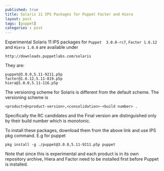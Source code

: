 ```yaml
---
published: true
title: Solaris 11 IPS Packages for Puppet Facter and Hiera
layout: post
tags: [puppet]
categories : post
---
```

Experimental Solaris 11 IPS packages for `Puppet 
3.0.0-rc7`, `Facter 1.6.12` and `Hiera 1.0.0` are available under 

```
http://downloads.puppetlabs.com/solaris 
```

They are: 

```
puppet@3.0.0,5.11-9211.p5p 
facter@1.6.12,5.11-819.p5p 
hiera@1.0.0,5.11-116.p5p 
```

The versioning scheme for Solaris is different from the default 
scheme.  The versioning scheme is 

```
<product>@<product-version>,<consolidation>-<build number> . 
```

Specifically the RC candidates and 
the Final version are distinguished only by their build number which 
is monotonic. 

To install these packages, download them from the above link and use 
IPS pkg command. E.g for puppet 

```
pkg install -g ./puppet@3.0.0,5.11-9211.p5p puppet 
```

Note that since this is experimental and each product is in its own 
repository archive, Hiera and Factor need to be installed first before 
Puppet is installed.

